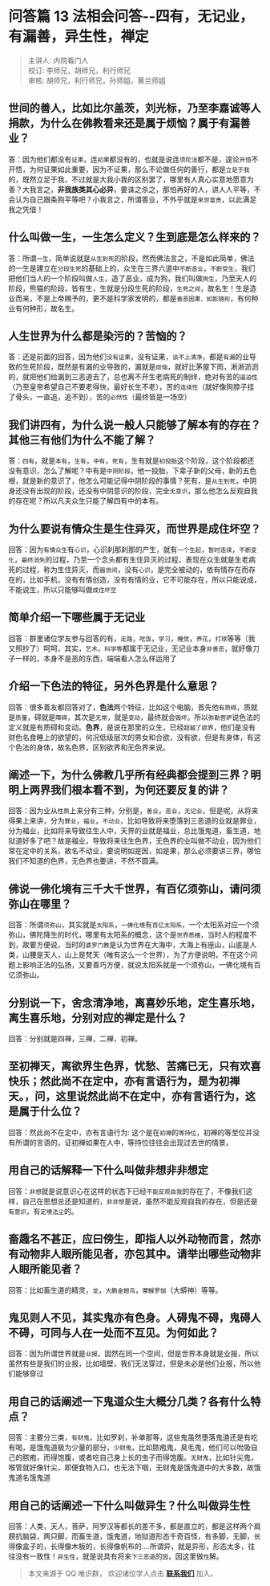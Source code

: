 # 问答篇 13 法相会问答--四有，无记业，有漏善，异生性，禅定

> 主讲人: 内院看门人 <br />
> 校订: 李师兄，胡师兄，利行师兄 <br />
> 审核: 胡师兄，利行师兄，孙师姐，黄兰师姐 <br />

## **世间的善人**，比如比尔盖茨，刘光标，乃至李嘉诚等人捐款，为什么在佛教看来还是属于**烦恼**？属于**有漏善业**？

答：因为他们都没有`证果`，连`初果`都没有的，也就是说连`须陀洹`都不是，遑论`开悟`不开悟，为何证果如此重要，因为不证果，那么不论做任何的善行，都是`立足于我`的，既然立足于我，不过就是大我小我的区别罢了，哪里有人真心实意地愿意为善？大我言之，**非我族类其心必异**，要诛之杀之，那怕再好的人，讲人人平等，不会认为自己跟条狗平等吧？小我言之，所谓善业，不外乎就是`来世富贵`，以此满足我之凭借！

## 什么叫做**一生**，一生怎么定义？生到底是怎么样来的？

答：所谓`一生`，简单说就是`从生到死`的阶段，然而佛法言之，不是如此简单，佛法的一生是建立在`分段生死`的基础上的，众生在三界六道中`不断造业`，`不断受生`，我们把他们当人的一个阶段叫做`人生`，造了恶业，成为狗，我们叫做`狗生`，乃至天人的阶段，熊猫的阶段，皆有生，生就是分段生死的阶段，`生死之间`，故名生！生是造业而来，不是上帝赐予的，更不是科学家发明的，都是`善恶因果，如影随形`，有何种业有何种形，故名生。

## 人生世界为什么都是**染污**的？**苦恼**的？

答：还是前面的回答，因为他们`没有证果`，没有证果，`谈不上清净`，都是`有漏`的业导致的生死阶段，既然是有漏的业导致的，漏就是`烦恼`，就好比茅屋下雨，淅淅沥沥的，就把他们给漏到三恶道去了，总也离不开生老病死的制绊，绝对有苦的`逼迫性`（乃至皇帝希望自己不要老得快，最好长生不老），苦的`连续性`（就好像狗脖子挂了骨头，一直追，追不到），苦的`必然性`（最终皆是一场空）

## 我们讲**四有**，为什么说一般人只能够了解**本有**的存在？其他**三有**他们为什么不能了解？

答：`四有`，就是`本有`，`生有`，`中有`，`死有`，生有就是`初投胎`这个阶段，这个阶段都还没有意识，怎么了解呢？中有是`中阴阶段`，他一投胎，下辈子新的父母，新的五色根，就是新的意识了，他怎么可能记得中阴阶段的事情？死有，是`从生到死`，中阴身还没有出现的阶段，还没有中阴意识的阶段，完全`无意识`，那么他怎么反观自我的存在呢？所以凡夫众生只能了解四有中的本有。

## 为什么要说有情众生是**生住异灭**，而世界是**成住坏空**？

回答：因为`有情众生`有`心识`，心识刹那刹那的产生，就有`一个生起`，`暂时连续`，`不断变化`，`最终消失`的过程，乃至一个念头都有生住异灭的过程，表现在众生就是生老病死的过程，称为生住异灭，而`器世间`，没有`心识`，是完全被动的，依有情存在而存在的，比如手机，没有有情创造，没有有情的业，它不可能存在，所以只能说成，不能说生，所以只能够叫做`成住坏空`

## 简单介绍一下哪些属于**无记业**

回答：群里诸位学友参与回答的有，`走路`，`吃饭`，`学习`，`睡觉`，`养花`，`打球`等等（我又照抄了）呵呵，其实，`艺术`，`科学等`都属于无记业，无记业本身`非善恶`，就好像刀子一样的，本身不是恶的东西，端端看人怎么样运用了

## 介绍一下**色法**的特征，另外**色界**是什么意思？

回答：很多善友都回答对了，**色法**两个特征，比如这个电脑，首先他`有质碍`，质就是`质量`，碍就是`障碍`，其次是`无常`，就是`变动`，最终就会`毁坏`。所以`弥勒菩萨`说色法的定义就是有质碍和变动。**色界**，是说在那里的众生，已经`超越了欲界`，他们是没有财色名食睡上的欲望的，何况低级层次的男女和合欲，没有欲，但是有身体，有这个色法的身体，故名色界，区别欲界和无色界来说。

## 阐述一下，为什么佛教几乎所有经典都会提到**三界**？明明上两界我们根本看不到，为何还要反复的讲？

回答：因为业从`性质`上来分有三种，分别是，`善业`，`恶业`，`无记业`，但是呢，从将来得果上来讲，分为`罪业`，`福业`，`不动业`，比如导致将来堕落到三恶道的业就是罪业，分为福业，比如将来导致往生人中，天界的业就是福业，总比饿鬼道，畜生道，地狱道好多了吧？故是福业，导致将来往生色界，无色界的业叫做不动业，因为他们常在定中的关系，故名不动业，要说明如是因，如是果，那么必须要讲三界，哪怕我们不知道的色界，无色界也要讲，不然不圆满。

## 佛说一佛化境有三千大千世界，有百亿须弥山，请问**须弥山**在哪里？

回答：所谓`须弥山`，其实就是`太阳系`，`一佛化境`有`百亿太阳系`，一个太阳系对应一个须弥山，佛陀降生的时代，哪里有太阳系的概念，这个是`世界悉檀`，当时人的程度不到，故要方便说，当时的`婆罗门教`是认为世界在大海中，大海上有座山，山底是人类，山腰是天人，山上是梵天（唯有这么一个世界），为了方便说明，不在这个问题上影响正法的弘扬，又要善巧方便，就说太阳系就是一个须弥山，一佛化境有百亿须弥山。

## 分别说一下，舍念清净地，离喜妙乐地，定生喜乐地，离生喜乐地，分别对应的禅定是什么？

回答：分别就是四禅，三禅，二禅，初禅。

## **至初禅天，离欲界生色界，忧愁、苦痛已无，只有欢喜快乐；然此尚不在定中，亦有言语行为，是为初禅天。**，问，这里说然此尚不在定中，亦有言语行为，这是属于什么位？

回答：然此尚不在定中，亦有言语行为: 这个是在`初禅`的`等持位`，初禅的等至位并没有所谓的言语的，证初禅如果在人中，等持位往往会出现过去世的情景。

## 用自己的话解释一下什么叫做**非想非非想定**

回答：`非想`就是说意识心在这样的状态下已经`不能反观自我`的存在了，不像我们这样，自己在思想总还是知道的，`非非想`是说，虽然不能反观自我的存在，但是还是`有意识`，有`定境法尘`的。

## 畜趣名不甚正，应曰傍生，即指人以外动物而言，然亦有动物非人眼所能见者，亦包其中。请举出哪些动物非人眼所能见者？

回答：比如畜生道的精灵，`龙`，`大鹏金翅鸟`，`摩睺罗伽`（大蟒神）等等。

## 鬼见则人不见，其实鬼亦有色身。人碍鬼不碍，鬼碍人不碍，可同与人在一处而不互见。为何如此？

回答：因为所谓世界就是`业报`，固然在同一个空间，但是世界本身就是业报，所以虽然有些是我们的业报，比如墙壁，我们无法穿过，但是未必是他们业报，所以他们能够穿过

## 用自己的话阐述一下鬼道众生大概分几类？各有什么特点？

回答：主要分三类，`有财鬼`，比如罗刹，补单那等，这些鬼虽然堕落鬼道还是有吃有喝，是饿鬼道极为少量的部分，`少财鬼`，比如脓疱鬼，臭毛鬼，他们可以吮吸自己的脓疱，而得饱腹，或者吃自己身上长的虫子而得饱腹。`无财鬼`，比如针尖鬼，喉管就好像针尖，即便食物入口，也无法下咽，无财鬼是饿鬼道中的大多数，故饿鬼道名饿鬼道

## 用自己的话阐述一下什么叫做异生？什么叫做**异生性**

回答：人类，天人，菩萨，阿罗汉等都长的差不多，都是直立的，都是这样两个肩膀抗脑袋，两只脚，而畜生道，饿鬼道，地狱道形态千奇百怪，有多脚，无脚，长得像盒子的，长得像木板的，长得像帆布的....所谓异，就是异形，形态太多，往往没有一致性！`异生性`，就是说具有将来`下三恶道`的`因`，因这里做`性`解。

> 本文来源于 QQ 唯识群， 欢迎诸位学人点击 **[联系我们](https://mp.weixin.qq.com/s/lZCfWjmLjgNR165Tx4_bCQ)** 加入。

